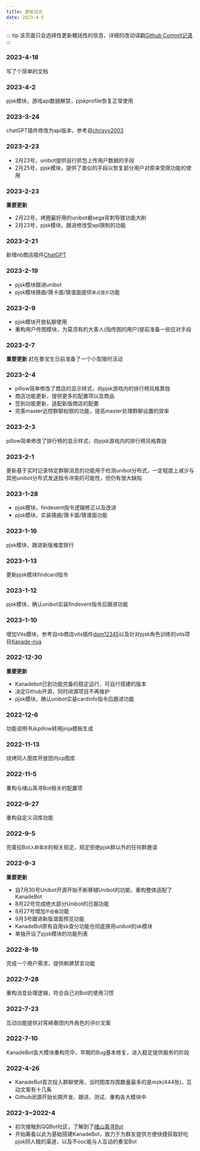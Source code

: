 ```yaml
---
title: 更新日志
date: 2023-4-5
---
```


::: tip
该页面只会选择性更新概括性的信息，详细的改动请戳[Github Commit记录](https://github.com/cYanosora/kndbot/commits/main)
:::

### 2023-4-18
写了个简单的文档

### 2023-4-2
pjsk模块，游戏api数据解禁，pjskprofile恢复正常使用

### 2023-3-24
chatGPT插件修改为api版本，参考自[chrisyy2003](https://github.com/chrisyy2003/nonebot-plugin-gpt3)

### 2023-2-23
* 2月23号，unibot提供自行抓包上传用户数据的手段
* 2月25号，pjsk模块，提供了类似的手段以恢复部分用户对原来受限功能的使用

### 2023-2-23
**重要更新**
* 2月22号，烤圈最好用的unibot被sega背刺导致功能大削
* 2月23号，pjsk模块，跟进修改受api限制的功能

### 2023-2-21
新增nb商店插件[ChatGPT](https://github.com/A-kirami/nonebot-plugin-chatgpt)

### 2023-2-19
* pjsk模块跟进unibot
* pjsk模块猜曲/猜卡面/猜谱面提供`来点提示`功能

### 2023-2-9
* pjsk模块开放私聊使用
* 重构用户传图模块，为莫须有的大善人(指传图的用户)提前准备一些应对手段

### 2023-2-7
**重要更新**
赶在奏宝生日前准备了一个小型限时活动

### 2023-2-4
* pillow简单修改了商店的显示样式，向pjsk游戏内的排行榜风格靠拢
* 商店功能更新，提供更多的配置项以及商品
* 签到功能更新，适配新版商店的配置
* 完善master远控群聊权限的功能，提高master处理群聊设置的效率

### 2023-2-3
pillow简单修改了排行榜的显示样式，向pjsk游戏内的排行榜风格靠拢

### 2023-2-1
更新基于实时记录特定群聊消息的功能用于检测unibot分布式，一定程度上减少与其他unibot分布式发送指令冲突的可能性，但仍有很大缺陷

### 2023-1-28
* pjsk模块，findevent指令逻辑修正以及改进
* pjsk模块，实装猜曲/猜卡面/猜谱面功能

### 2023-1-16
pjsk模块，跟进新版难度排行

### 2023-1-13
更新pjsk模块findcard指令

### 2023-1-12
pjsk模块，确认unibot实装findevent指令后跟进功能

### 2023-1-10
增加Vits模块，参考自nb商店vits插件[dpm12345](https://github.com/dpm12345/nonebot_plugin_tts_gal)以及针对pjsk角色训练的vits项目[Kanade-nya](https://github.com/Kanade-nya/PJSK-Vits-Uni)

### 2022-12-30
**重要更新**
* Kanadebot已到功能完备的稳定运行、可自行搭建的版本
* 决定Github开源，同时闭源项目不再维护
* pjsk模块，确认unibot实装cardinfo指令后跟进功能

### 2022-12-6
功能说明书从pillow转用jinja模板生成

### 2022-11-13
烧烤同人图库开放团内cp图库

### 2022-11-5
重构与绪山真寻Bot相关的配置项

### 2022-9-27
重构自定义词库功能

### 2022-9-5
完善拉Bot`入群需求`的相关规定，规定拒绝pjsk群以外的任何群邀请

### 2022-9-3
**重要更新**
* 自7月30号Unibot开源开始不断移植Unibot的功能，重构整体适配了KanadeBot
* 8月22号完成绝大部分Unibot的日服功能
* 8月27号增加`不给看`功能
* 9月3号跟进新版谱面预览功能
* KanadeBot原有自用sk查分功能也彻底换用unibot的sk模块
* 单独开设了pjsk模块的功能列表

### 2022-8-19
完成一个用户需求，提供刷屏禁言功能

### 2022-7-28
重构消息处理逻辑，符合自己对Bot的使用习惯

### 2022-7-23
互动功能提供对宵崎奏团内外角色的评价文案

### 2022-7-10
KanadeBot各大模块重构完毕，早期的Bug基本修复，进入稳定提供服务的阶段

### 2022-4-26
* KanadeBot首次投入群聊使用，当时图库存图数量最多的是mzk(444张)，互动文案有十几条
* Github闭源开始长期开发、跟进、测试、重构各大模块中

### 2022-3~2022-4
* 初次接触到QQBot社区，了解到了[绪山真寻Bot](https://github.com/HibiKier/zhenxun_bot/)
* 开始筹备以此为基础搭建KanadeBot，致力于为群友提供方便快捷获取好吃pjsk同人粮的渠道，以及不ooc能与人互动的奏宝Bot